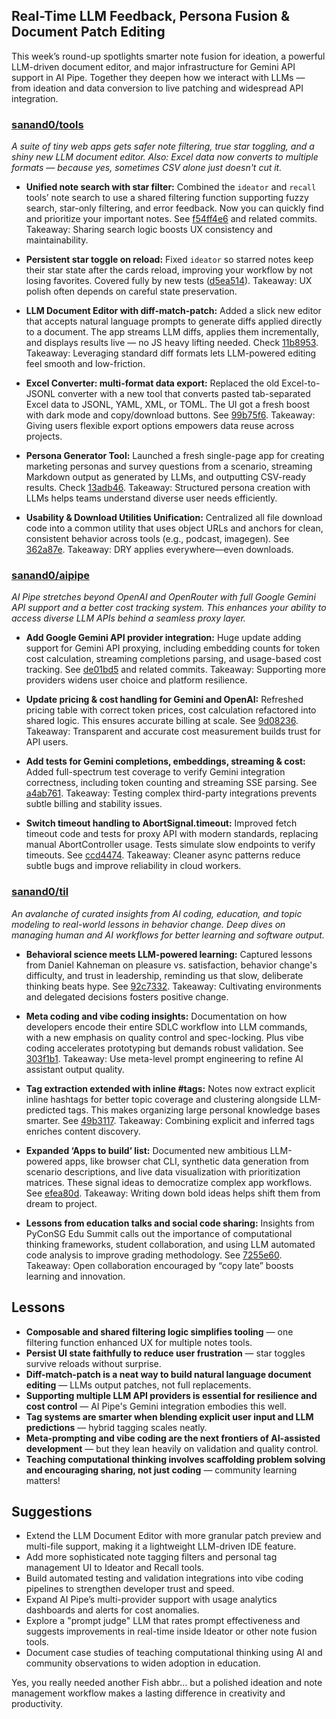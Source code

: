 ## Real-Time LLM Feedback, Persona Fusion & Document Patch Editing

This week’s round-up spotlights smarter note fusion for ideation, a powerful LLM-driven document editor, and major infrastructure for Gemini API support in AI Pipe. Together they deepen how we interact with LLMs — from ideation and data conversion to live patching and widespread API integration.

### [sanand0/tools](https://github.com/sanand0/tools)

_A suite of tiny web apps gets safer note filtering, true star toggling, and a shiny new LLM document editor. Also: Excel data now converts to multiple formats — because yes, sometimes CSV alone just doesn't cut it._

- **Unified note search with star filter:** Combined the `ideator` and `recall` tools’ note search to use a shared filtering function supporting fuzzy search, star-only filtering, and error feedback. Now you can quickly find and prioritize your important notes. See [f54ff4e6](https://github.com/sanand0/tools/commit/f54ff4e67d8cf753e75fecaa716d686ed6d9e2ad) and related commits. Takeaway: Sharing search logic boosts UX consistency and maintainability.

- **Persistent star toggle on reload:** Fixed `ideator` so starred notes keep their star state after the cards reload, improving your workflow by not losing favorites. Covered fully by new tests ([d5ea514](https://github.com/sanand0/tools/commit/d5ea5145ec94f3ef82f499a3a7dcf9ad8322d45d)). Takeaway: UX polish often depends on careful state preservation.

- **LLM Document Editor with diff-match-patch:** Added a slick new editor that accepts natural language prompts to generate diffs applied directly to a document. The app streams LLM diffs, applies them incrementally, and displays results live — no JS heavy lifting needed. Check [11b8953](https://github.com/sanand0/tools/commit/11b89539716c36e16df9b28e95ba8778b5843c04). Takeaway: Leveraging standard diff formats lets LLM-powered editing feel smooth and low-friction.

- **Excel Converter: multi-format data export:** Replaced the old Excel-to-JSONL converter with a new tool that converts pasted tab-separated Excel data to JSONL, YAML, XML, or TOML. The UI got a fresh boost with dark mode and copy/download buttons. See [99b75f6](https://github.com/sanand0/tools/commit/99b75f63121ddd4fa1454c0e4a7a92d3b7c5515d). Takeaway: Giving users flexible export options empowers data reuse across projects.

- **Persona Generator Tool:** Launched a fresh single-page app for creating marketing personas and survey questions from a scenario, streaming Markdown output as generated by LLMs, and outputting CSV-ready results. Check [13adb46](https://github.com/sanand0/tools/commit/13adb46a184db7c4eae22d77c89d0b10d20ef55a). Takeaway: Structured persona creation with LLMs helps teams understand diverse user needs efficiently.

- **Usability & Download Utilities Unification:** Centralized all file download code into a common utility that uses object URLs and anchors for clean, consistent behavior across tools (e.g., podcast, imagegen). See [362a87e](https://github.com/sanand0/tools/commit/362a87e30bf4d446aedb93cba171b23036c5af41). Takeaway: DRY applies everywhere—even downloads.

### [sanand0/aipipe](https://github.com/sanand0/aipipe)

_AI Pipe stretches beyond OpenAI and OpenRouter with full Google Gemini API support and a better cost tracking system. This enhances your ability to access diverse LLM APIs behind a seamless proxy layer._

- **Add Google Gemini API provider integration:** Huge update adding support for Gemini API proxying, including embedding counts for token cost calculation, streaming completions parsing, and usage-based cost tracking. See [de01bd5](https://github.com/sanand0/aipipe/commit/de01bd59abc09920fd0910619778f7d50ac83cf5) and related commits. Takeaway: Supporting more providers widens user choice and platform resilience.

- **Update pricing & cost handling for Gemini and OpenAI:** Refreshed pricing table with correct token prices, cost calculation refactored into shared logic. This ensures accurate billing at scale. See [9d08236](https://github.com/sanand0/aipipe/commit/9d082365a1bece323f06284950ffceae4e76f5d6). Takeaway: Transparent and accurate cost measurement builds trust for API users.

- **Add tests for Gemini completions, embeddings, streaming & cost:** Added full-spectrum test coverage to verify Gemini integration correctness, including token counting and streaming SSE parsing. See [a4ab761](https://github.com/sanand0/aipipe/commit/a4ab761d3b65290db8e2c75a8cf8bd1d7355fe43). Takeaway: Testing complex third-party integrations prevents subtle billing and stability issues.

- **Switch timeout handling to AbortSignal.timeout:** Improved fetch timeout code and tests for proxy API with modern standards, replacing manual AbortController usage. Tests simulate slow endpoints to verify timeouts. See [ccd4474](https://github.com/sanand0/aipipe/commit/ccd4474c0008211fb142e2ea64ac972cbd4591c5). Takeaway: Cleaner async patterns reduce subtle bugs and improve reliability in cloud workers.

### [sanand0/til](https://github.com/sanand0/til)

_An avalanche of curated insights from AI coding, education, and topic modeling to real-world lessons in behavior change. Deep dives on managing human and AI workflows for better learning and software output._

- **Behavioral science meets LLM-powered learning:** Captured lessons from Daniel Kahneman on pleasure vs. satisfaction, behavior change's difficulty, and trust in leadership, reminding us that slow, deliberate thinking beats hype. See [92c7332](https://github.com/sanand0/til/commit/92c7332e3eee50880312ea3c9809c9476d3ff777). Takeaway: Cultivating environments and delegated decisions fosters positive change.

- **Meta coding and vibe coding insights:** Documentation on how developers encode their entire SDLC workflow into LLM commands, with a new emphasis on quality control and spec-locking. Plus vibe coding accelerates prototyping but demands robust validation. See [303f1b1](https://github.com/sanand0/til/commit/303f1b1bd712115729675720cd0b27fcf95e2bdc). Takeaway: Use meta-level prompt engineering to refine AI assistant output quality.

- **Tag extraction extended with inline #tags:** Notes now extract explicit inline hashtags for better topic coverage and clustering alongside LLM-predicted tags. This makes organizing large personal knowledge bases smarter. See [49b3117](https://github.com/sanand0/til/commit/49b3117ca407b7034603304887128714ec848429). Takeaway: Combining explicit and inferred tags enriches content discovery.

- **Expanded ‘Apps to build’ list:** Documented new ambitious LLM-powered apps, like browser chat CLI, synthetic data generation from scenario descriptions, and live data visualization with prioritization matrices. These signal ideas to democratize complex app workflows. See [efea80d](https://github.com/sanand0/til/commit/efea80d0527863e775cf14b6358a565bbfaacd14). Takeaway: Writing down bold ideas helps shift them from dream to project.

- **Lessons from education talks and social code sharing:** Insights from PyConSG Edu Summit calls out the importance of computational thinking frameworks, student collaboration, and using LLM automated code analysis to improve grading methodology. See [7255e60](https://github.com/sanand0/talks/commit/7255e604554bc8e4198673264c0ef8a1eff6e424). Takeaway: Open collaboration encouraged by “copy late” boosts learning and innovation.

## Lessons

- **Composable and shared filtering logic simplifies tooling** — one filtering function enhanced UX for multiple notes tools.
- **Persist UI state faithfully to reduce user frustration** — star toggles survive reloads without surprise.
- **Diff-match-patch is a neat way to build natural language document editing** — LLMs output patches, not full replacements.
- **Supporting multiple LLM API providers is essential for resilience and cost control** — AI Pipe's Gemini integration embodies this well.
- **Tag systems are smarter when blending explicit user input and LLM predictions** — hybrid tagging scales neatly.
- **Meta-prompting and vibe coding are the next frontiers of AI-assisted development** — but they lean heavily on validation and quality control.
- **Teaching computational thinking involves scaffolding problem solving and encouraging sharing, not just coding** — community learning matters!

## Suggestions

- Extend the LLM Document Editor with more granular patch preview and multi-file support, making it a lightweight LLM-driven IDE feature.
- Add more sophisticated note tagging filters and personal tag management UI to Ideator and Recall tools.
- Build automated testing and validation integrations into vibe coding pipelines to strengthen developer trust and speed.
- Expand AI Pipe’s multi-provider support with usage analytics dashboards and alerts for cost anomalies.
- Explore a "prompt judge" LLM that rates prompt effectiveness and suggests improvements in real-time inside Ideator or other note fusion tools.
- Document case studies of teaching computational thinking using AI and community observations to widen adoption in education.

Yes, you really needed another Fish abbr… but a polished ideation and note management workflow makes a lasting difference in creativity and productivity.
